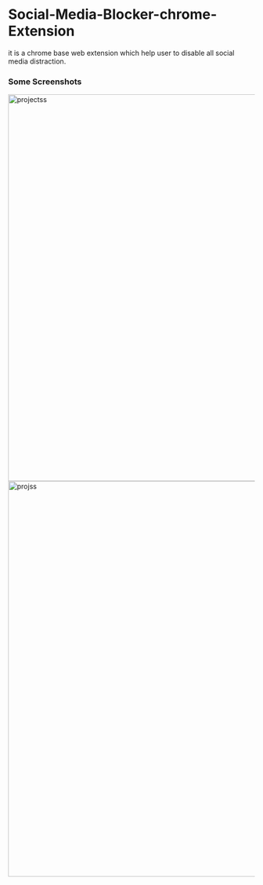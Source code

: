 # Social-Media-Blocker-chrome-Extension
it is a chrome base web extension which help user to disable all social media distraction.

### Some Screenshots

<img width="788" alt="projectss" src="https://user-images.githubusercontent.com/86715119/148064782-849523c9-de1f-4415-900f-b42ff97a4e88.png">

<img width="806" alt="projss" src="https://user-images.githubusercontent.com/86715119/148064939-16ea66ec-127d-4d99-9cb4-cab56e5325e7.png">
